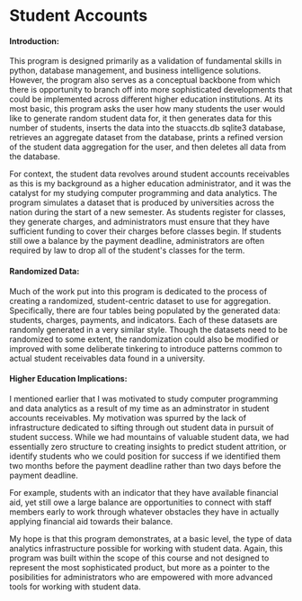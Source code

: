 # Student Accounts
#### Introduction:
This program is designed primarily as a validation of fundamental skills in python, database management, and business intelligence solutions.
However, the program also serves as a conceptual backbone from which there is opportunity to branch off into more sophisticated developments
that could be implemented across different higher education institutions. At its most basic, this program asks the user how many students
the user would like to generate random student data for, it then generates data for this number of students, inserts the data into the stuaccts.db
sqlite3 database, retrieves an aggregate dataset from the database, prints a refined version of the student data aggregation for the user, and then deletes all data from the database.

For context, the student data revolves around student accounts receivables as this is my background as a higher education administrator, and it was the catalyst for my studying computer programming and data analytics. The program simulates a dataset that is produced by universities across the nation during the start of a new semester. As students register for classes, they generate charges, and administrators must ensure that they have sufficient funding to cover their charges before classes begin. If students still owe a balance by the payment deadline, administrators are often required by law to drop all of the student's classes for the term.

#### Randomized Data:
Much of the work put into this program is dedicated to the process of creating a randomized, student-centric dataset to use for aggregation. Specifically, there are four tables being populated by the generated data: students, charges, payments, and indicators. Each of these datasets are randomly generated in a very similar style. Though the datasets need to be randomized to some extent, the randomization could also be modified or improved with some deliberate tinkering to introduce patterns common to actual student receivables data found in a university.

#### Higher Education Implications:
I mentioned earlier that I was motivated to study computer programming and data analytics as a result of my time as an adminstrator in student accounts receivables. My motivation was spurred by the lack of infrastructure dedicated to sifting through out student data in pursuit of student success. While we had mountains of valuable student data, we had essentially zero structure to creating insights to predict student attrition, or identify students who we could position for success if we identified them two months before the payment deadline rather than two days before the payment deadline.

For example, students with an indicator that they have available financial aid, yet still owe a large balance are opportunities to connect with staff members early to work through whatever obstacles they have in actually applying financial aid towards their balance.

My hope is that this program demonstrates, at a basic level, the type of data analytics infrastructure possible for working with student data. Again, this program was built within the scope of this course and not designed to represent the most sophisticated product, but more as a pointer to the posibilities for administrators who are empowered with more advanced tools for working with student data.


